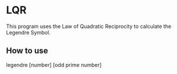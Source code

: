 # LQR  
This program uses the Law of Quadratic Reciprocity to calculate the Legendre Symbol.  

## How to use  
legendre [number] [odd prime number]  
